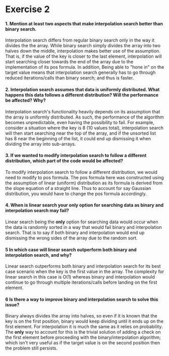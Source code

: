 # Exercise 2

    

#### 1. Mention at least two aspects that make interpolation search better than binary search.

Interpolation search differs from regular binary search only in the way it divides the the array. While binary search simply divides the array into two halves down the middle, interpolation makes better use of the assumption. That is, if the value of the key is closer to the last element, interpolation will start searching closer towards the end of the array due to the implementation of its pos formula. In addition, Being able to "hone in" on the target value means that interpolation search generally has to go through reduced iterations/calls than binary search; and thus is faster. 

#### 2. Interpolation search assumes that data is uniformly distributed. What happens this data follows a different distribution? Will the performance be affected? Why?

Interpolation search's functionality heavily depends on its assumption that the array is uniformly distributed. As such, the performance of the algorithm becomes unpredictable, even having the possibility to fail. For example, consider a situation where the key is 8 (10 values total), interpolation search will then start searching near the top of the array, and if the unsorted list has 8 near the beginning of the list, it could end up dismissing it when dividing the array into sub-arrays.

#### 3. If we wanted to modify interpolation search to follow a different distribution, which part of the code would be affected?

To modify interpolation search to follow a different distribution, we would need to modify to pos formula. The pos formula here was constructed using the assumption of linear (uniform) distribution as its formula is derived from the slope equation of a straight line. Thus to account for say Gaussian distribution, you would have to change the pos formula accordingly.

#### 4. When is linear search your only option for searching data as binary and interpolation search may fail?

Linear search being the **only** option for searching data would occur when the data is randomly sorted in a way that would fail binary and interpolation search. That is to say if both binary and interpolation would end up dismissing the wrong sides of the array due to the random sort.

#### 5 In which case will linear search outperform both binary and interpolation search, and why?

Linear search outperforms both binary and interpolation search for its best case scenario when the key is the first value in the array. The complexity for linear search in this case is O(1) whereas binary and interpolation would continue to go through multiple iterations/calls before landing on the first element.

#### 6 Is there a way to improve binary and interpolation search to solve this issue?

Binary always divides the array into halves, so even if it is known that the key is on the first position, binary would keep dividing until it ends up on the first element. For interpolation it is much the same as it relies on probability. The **only** way to account for this is the trivial solution of adding a check on the first element before proceeding with the binary/interpolation algorithm; which isn't very useful as if the target value is on the second position then the problem still persists.
